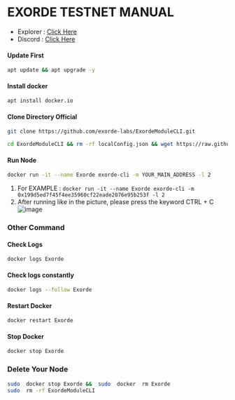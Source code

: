 # EXORDE TESTNET MANUAL

 * Explorer : [Click Here](https://explorer.exorde.network/)
 * Discord  : [Click Here](https://discord.gg/SV22kgMCnr)

#### Update First
```bash
apt update && apt upgrade -y
```
#### Install docker
```bash
apt install docker.io
```
#### Clone Directory Official
```bash
git clone https://github.com/exorde-labs/ExordeModuleCLI.git
```
```bash
cd ExordeModuleCLI && rm -rf localConfig.json && wget https://raw.githubusercontent.com/muhammadalghozi/Testnet-Guide/main/Exorde%20Node/localConfig.json && docker build -t exorde-cli .
```
#### Run Node
```bash
docker run -it --name Exorde exorde-cli -m YOUR_MAIN_ADDRESS -l 2
```
 1. For EXAMPLE : ``docker run -it --name Exorde exorde-cli -m 0x199d5ed7f45f4ee35960cf22eade2076e95b253f -l 2``
 2. After running like in the picture, please press the keyword CTRL + C
![image](https://user-images.githubusercontent.com/116246591/201244372-9b4bf3e6-2705-47d6-817c-c76235d74e97.png)

### Other Command
#### Check Logs
```bash
docker logs Exorde
```
#### Check logs constantly
```bash
docker logs --follow Exorde
```
#### Restart Docker
```bash
docker restart Exorde
```
#### Stop Docker
```bash
docker stop Exorde
```
### Delete Your Node
```bash
sudo  docker stop Exorde &&  sudo  docker  rm Exorde
sudo  rm -rf ExordeModuleCLI
```
